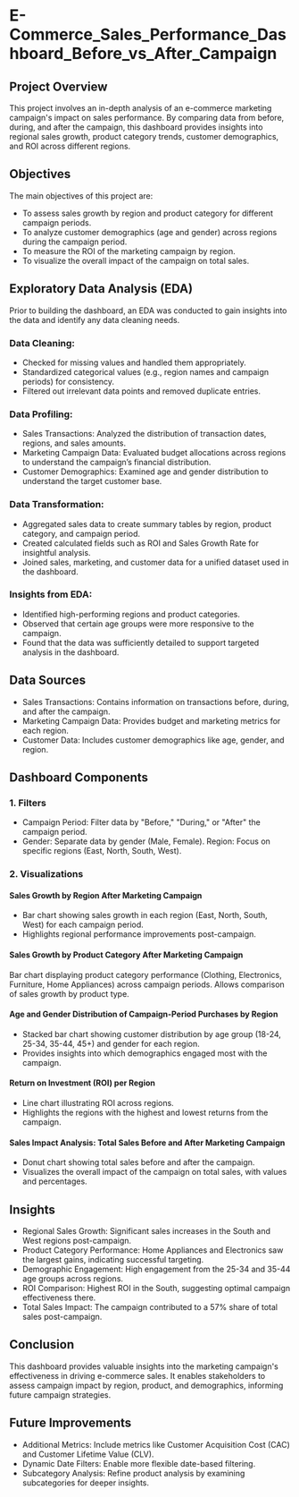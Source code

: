 # E-Commerce_Sales_Performance_Dashboard_Before_vs_After_Campaign

## Project Overview
This project involves an in-depth analysis of an e-commerce marketing campaign's impact on sales performance. By comparing data from before, during, and after the campaign, this dashboard provides insights into regional sales growth, product category trends, customer demographics, and ROI across different regions.

## Objectives
The main objectives of this project are:
- To assess sales growth by region and product category for different campaign periods.
- To analyze customer demographics (age and gender) across regions during the campaign period.
- To measure the ROI of the marketing campaign by region.
- To visualize the overall impact of the campaign on total sales.

## Exploratory Data Analysis (EDA)
Prior to building the dashboard, an EDA was conducted to gain insights into the data and identify any data cleaning needs.

### Data Cleaning:
- Checked for missing values and handled them appropriately.
- Standardized categorical values (e.g., region names and campaign periods) for consistency.
- Filtered out irrelevant data points and removed duplicate entries.

### Data Profiling:
- Sales Transactions: Analyzed the distribution of transaction dates, regions, and sales amounts.
- Marketing Campaign Data: Evaluated budget allocations across regions to understand the campaign’s financial distribution.
- Customer Demographics: Examined age and gender distribution to understand the target customer base.

### Data Transformation:
- Aggregated sales data to create summary tables by region, product category, and campaign period.
- Created calculated fields such as ROI and Sales Growth Rate for insightful analysis.
- Joined sales, marketing, and customer data for a unified dataset used in the dashboard.

### Insights from EDA:
- Identified high-performing regions and product categories.
- Observed that certain age groups were more responsive to the campaign.
- Found that the data was sufficiently detailed to support targeted analysis in the dashboard.

## Data Sources
- Sales Transactions: Contains information on transactions before, during, and after the campaign.
- Marketing Campaign Data: Provides budget and marketing metrics for each region.
- Customer Data: Includes customer demographics like age, gender, and region.

## Dashboard Components
### 1. Filters
- Campaign Period: Filter data by "Before," "During," or "After" the campaign period.
- Gender: Separate data by gender (Male, Female).
Region: Focus on specific regions (East, North, South, West).

### 2. Visualizations
#### Sales Growth by Region After Marketing Campaign
- Bar chart showing sales growth in each region (East, North, South, West) for each campaign period.
- Highlights regional performance improvements post-campaign.

#### Sales Growth by Product Category After Marketing Campaign
Bar chart displaying product category performance (Clothing, Electronics, Furniture, Home Appliances) across campaign periods.
Allows comparison of sales growth by product type.

#### Age and Gender Distribution of Campaign-Period Purchases by Region
- Stacked bar chart showing customer distribution by age group (18-24, 25-34, 35-44, 45+) and gender for each region.
- Provides insights into which demographics engaged most with the campaign.

#### Return on Investment (ROI) per Region
- Line chart illustrating ROI across regions.
- Highlights the regions with the highest and lowest returns from the campaign.

#### Sales Impact Analysis: Total Sales Before and After Marketing Campaign
- Donut chart showing total sales before and after the campaign.
- Visualizes the overall impact of the campaign on total sales, with values and percentages.

## Insights
- Regional Sales Growth: Significant sales increases in the South and West regions post-campaign.
- Product Category Performance: Home Appliances and Electronics saw the largest gains, indicating successful targeting.
- Demographic Engagement: High engagement from the 25-34 and 35-44 age groups across regions.
- ROI Comparison: Highest ROI in the South, suggesting optimal campaign effectiveness there.
- Total Sales Impact: The campaign contributed to a 57% share of total sales post-campaign.

## Conclusion
This dashboard provides valuable insights into the marketing campaign's effectiveness in driving e-commerce sales. It enables stakeholders to assess campaign impact by region, product, and demographics, informing future campaign strategies.

## Future Improvements
- Additional Metrics: Include metrics like Customer Acquisition Cost (CAC) and Customer Lifetime Value (CLV).
- Dynamic Date Filters: Enable more flexible date-based filtering.
- Subcategory Analysis: Refine product analysis by examining subcategories for deeper insights.
